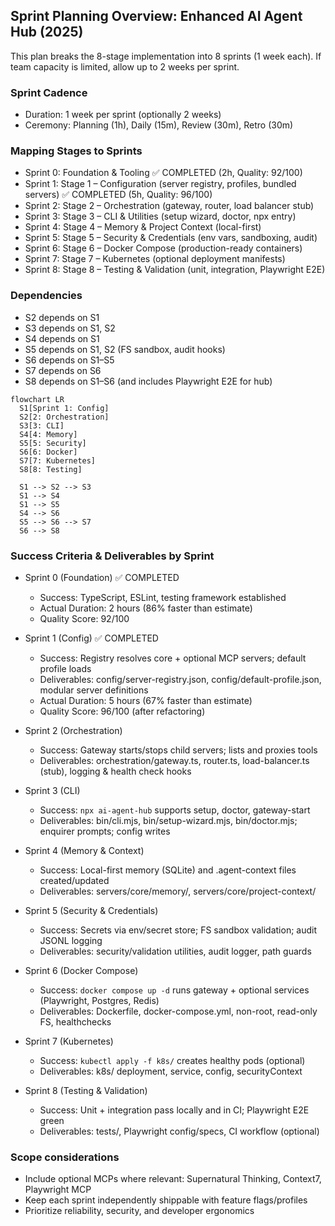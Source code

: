 ## Sprint Planning Overview: Enhanced AI Agent Hub (2025)

This plan breaks the 8-stage implementation into 8 sprints (1 week each). If team capacity is limited, allow up to 2 weeks per sprint.

### Sprint Cadence
- Duration: 1 week per sprint (optionally 2 weeks)
- Ceremony: Planning (1h), Daily (15m), Review (30m), Retro (30m)

### Mapping Stages to Sprints
- Sprint 0: Foundation & Tooling ✅ COMPLETED (2h, Quality: 92/100)
- Sprint 1: Stage 1 – Configuration (server registry, profiles, bundled servers) ✅ COMPLETED (5h, Quality: 96/100)
- Sprint 2: Stage 2 – Orchestration (gateway, router, load balancer stub)
- Sprint 3: Stage 3 – CLI & Utilities (setup wizard, doctor, npx entry)
- Sprint 4: Stage 4 – Memory & Project Context (local-first)
- Sprint 5: Stage 5 – Security & Credentials (env vars, sandboxing, audit)
- Sprint 6: Stage 6 – Docker Compose (production-ready containers)
- Sprint 7: Stage 7 – Kubernetes (optional deployment manifests)
- Sprint 8: Stage 8 – Testing & Validation (unit, integration, Playwright E2E)

### Dependencies
- S2 depends on S1
- S3 depends on S1, S2
- S4 depends on S1
- S5 depends on S1, S2 (FS sandbox, audit hooks)
- S6 depends on S1–S5
- S7 depends on S6
- S8 depends on S1–S6 (and includes Playwright E2E for hub)

```mermaid
flowchart LR
  S1[Sprint 1: Config]
  S2[2: Orchestration]
  S3[3: CLI]
  S4[4: Memory]
  S5[5: Security]
  S6[6: Docker]
  S7[7: Kubernetes]
  S8[8: Testing]

  S1 --> S2 --> S3
  S1 --> S4
  S1 --> S5
  S4 --> S6
  S5 --> S6 --> S7
  S6 --> S8
```

### Success Criteria & Deliverables by Sprint

- Sprint 0 (Foundation) ✅ COMPLETED
  - Success: TypeScript, ESLint, testing framework established
  - Actual Duration: 2 hours (86% faster than estimate)
  - Quality Score: 92/100

- Sprint 1 (Config) ✅ COMPLETED  
  - Success: Registry resolves core + optional MCP servers; default profile loads
  - Deliverables: config/server-registry.json, config/default-profile.json, modular server definitions
  - Actual Duration: 5 hours (67% faster than estimate)
  - Quality Score: 96/100 (after refactoring)

- Sprint 2 (Orchestration)
  - Success: Gateway starts/stops child servers; lists and proxies tools
  - Deliverables: orchestration/gateway.ts, router.ts, load-balancer.ts (stub), logging & health check hooks

- Sprint 3 (CLI)
  - Success: `npx ai-agent-hub` supports setup, doctor, gateway-start
  - Deliverables: bin/cli.mjs, bin/setup-wizard.mjs, bin/doctor.mjs; enquirer prompts; config writes

- Sprint 4 (Memory & Context)
  - Success: Local-first memory (SQLite) and .agent-context files created/updated
  - Deliverables: servers/core/memory/, servers/core/project-context/

- Sprint 5 (Security & Credentials)
  - Success: Secrets via env/secret store; FS sandbox validation; audit JSONL logging
  - Deliverables: security/validation utilities, audit logger, path guards

- Sprint 6 (Docker Compose)
  - Success: `docker compose up -d` runs gateway + optional services (Playwright, Postgres, Redis)
  - Deliverables: Dockerfile, docker-compose.yml, non-root, read-only FS, healthchecks

- Sprint 7 (Kubernetes)
  - Success: `kubectl apply -f k8s/` creates healthy pods (optional)
  - Deliverables: k8s/ deployment, service, config, securityContext

- Sprint 8 (Testing & Validation)
  - Success: Unit + integration pass locally and in CI; Playwright E2E green
  - Deliverables: tests/, Playwright config/specs, CI workflow (optional)

### Scope considerations
- Include optional MCPs where relevant: Supernatural Thinking, Context7, Playwright MCP
- Keep each sprint independently shippable with feature flags/profiles
- Prioritize reliability, security, and developer ergonomics

